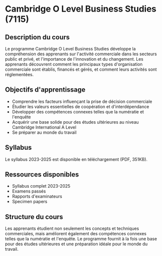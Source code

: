 # Cambridge O Level Business Studies (7115)

## Description du cours
Le programme Cambridge O Level Business Studies développe la compréhension des apprenants sur l'activité commerciale dans les secteurs public et privé, et l'importance de l'innovation et du changement. Les apprenants découvrent comment les principaux types d'organisation commerciale sont établis, financés et gérés, et comment leurs activités sont réglementées.

## Objectifs d'apprentissage
- Comprendre les facteurs influençant la prise de décision commerciale
- Étudier les valeurs essentielles de coopération et d'interdépendance
- Développer des compétences connexes telles que la numératie et l'enquête
- Acquérir une base solide pour des études ultérieures au niveau Cambridge International A Level
- Se préparer au monde du travail

## Syllabus
Le syllabus 2023-2025 est disponible en téléchargement (PDF, 351KB).

## Ressources disponibles
- Syllabus complet 2023-2025
- Examens passés
- Rapports d'examinateurs
- Specimen papers

## Structure du cours
Les apprenants étudient non seulement les concepts et techniques commerciales, mais améliorent également des compétences connexes telles que la numératie et l'enquête. Le programme fournit à la fois une base pour des études ultérieures et une préparation idéale pour le monde du travail.
